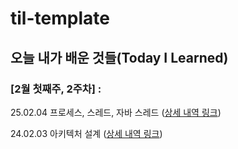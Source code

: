 # til-template

## 오늘 내가 배운 것들(Today I Learned)

### [2월 첫째주, 2주차] : 

25.02.04 프로세스, 스레드, 자바 스레드 ([상세 내역 링크](https://github.com/100-hours-a-week/wren-til/blob/main/Feb/2024-02-04.md))

24.02.03 아키텍처 설계 ([상세 내역 링크](https://github.com/100-hours-a-week/wren-til/blob/main/Feb/2024-02-03.md))